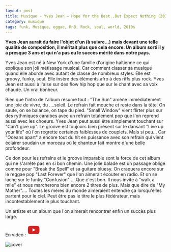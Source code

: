 ```yaml
---
layout: post
title: Musique - Yves Jean – Hope for the Best..But Expect Nothing (2013)
category: musique
tags: funk, Musique, eggae, RnB, Rock, soul, world, 2010s
---
```

**Yves Jean aurait du faire l'objet d'un (à suivre...) mais devant une telle qualité de composition, il méritait plus que cela encore. Un album sorti il y a presque 3 ans et qui n'a pas eu le succès mérité dans notre pays.**

Yves Jean est né à New York d'une famille d'origine haîtienne ce qui explique son joli métissage musical. Car comment classer sa musique quand elle aborde avec autant de classe de nombreux styles. Elle est groovy, funky, soul. Elle insère des éléments afro à des riffs plus rock. Yves Jean est aussi à l'aise sur des flow hip hop que sur le chant avec sa voix chaude. Un vrai bonheur.

Rien que l'intro de l'album résume tout : "The Sun" amène immédiatement une joie de vivre, du ....soleil. Le refrain fait mouche et reste dans la tête. On saute, on se balance, on tape du pied. "Small Window" vient flirter plus sur des rythmiques caraibes avec un refrain totalement pop que l'on reprend aussi avec les choeurs. Yves Jean peut aussi être simplement touchant sur "Can't give up". Le groove est toujours bien présent sur le dansant "Live up your life" où l'on regrette certaines faiblesses de couplets. Mais si peu... Car "Oceans apart" a encore tout du hit en puissance avec son refrain qui vient éclairer soudain un morceau où le chanteur fait montre d'une belle profondeur.

Ce don pour les refrains et le groove imparable sont la force de cet album qui ne s'arrête pas en si bon chemin. Une jolie balade est un passage obligé comme pour "Break the Spell" et sa guitare bluesy. On craquera encore sur le reggae pop "Last Forever" que l'on aimerait écouter en radio. Et on se lache sur le funky "Confusion" ....Que c'est bon. Il nous invite à "walk a mile" et nous marcherons bien encore 2 titres de plus. Mais que dire de "My Mother".... Toutes les mères du monde aimeraient entendre ça lorsqu'elles partent pour le ciel. Peut être pas le titre le plus fédérateur, mais incontestablement le plus touchant.

Un artiste et un album que l'on aimerait rencontrer enfin un succès plus large.

En video : [![video](/images/youtube.png)](http://www.youtube.com/watch?v=GUz8_CgzgXw)

![cover](https://filedn.eu/llqi9IBxlYouGRXYG2xlROb/img/2014/yvesjean.jpg)
